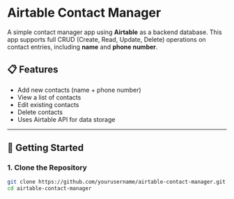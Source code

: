 # Airtable Contact Manager

A simple contact manager app using **Airtable** as a backend database. This app supports full CRUD (Create, Read, Update, Delete) operations on contact entries, including **name** and **phone number**.

## 📋 Features

- Add new contacts (name + phone number)
- View a list of contacts
- Edit existing contacts
- Delete contacts
- Uses Airtable API for data storage

---

## 🚀 Getting Started

### 1. Clone the Repository

```bash
git clone https://github.com/yourusername/airtable-contact-manager.git
cd airtable-contact-manager

